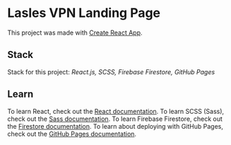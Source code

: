 # Lasles VPN Landing Page

This project was made with [Create React App](https://github.com/facebook/create-react-app).

## Stack

Stack for this project: *React.js, SCSS, Firebase Firestore, GitHub Pages*

## Learn

To learn React, check out the [React documentation](https://reactjs.org/).
To learn SCSS (Sass), check out the [Sass documentation](https://sass-lang.com/).
To learn Firebase Firestore, check out the [Firestore documentation](https://firebase.google.com/docs/firestore).
To learn about deploying with GitHub Pages, check out the [GitHub Pages documentation](https://pages.github.com/).
